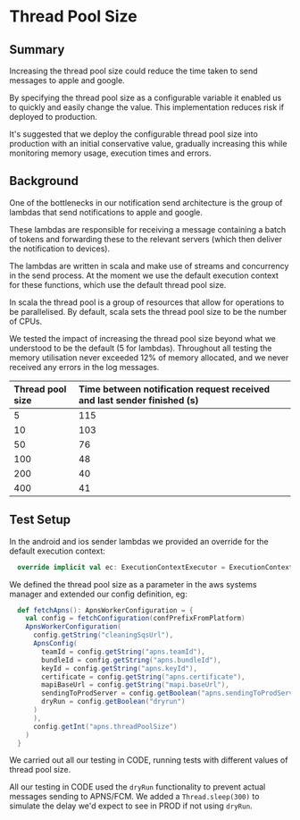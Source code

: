 # Thread Pool Size

## Summary

Increasing the thread pool size could reduce the time taken to send messages to apple and google.

By specifying the thread pool size as a configurable variable it enabled us to quickly and easily change the value. This implementation reduces risk if deployed to production.

It's suggested that we deploy the configurable thread pool size into production with an initial conservative value, gradually increasing this while monitoring memory usage, execution times and errors.

## Background

One of the bottlenecks in our notification send architecture is the group of lambdas that send notifications to apple and google.

These lambdas are responsible for receiving a message containing a batch of tokens and forwarding these to the relevant servers (which then deliver the notification to devices).

The lambdas are written in scala and make use of streams and concurrency in the send process. At the moment we use the default execution context for these functions, which use the default thread pool size.

In scala the thread pool is a group of resources that allow for operations to be parallelised. By default, scala sets the thread pool size to be the number of CPUs.

We tested the impact of increasing the thread pool size beyond what we understood to be the default (5 for lambdas). Throughout all testing the memory utilisation never exceeded 12% of memory allocated, and we never received any errors in the log messages.

| Thread pool size | Time between notification request received and last sender finished (s) |
|:-----------------|:------------------------------------------------------------------------|
| 5                | 115                                                                     |
| 10               | 103                                                                     |
| 50               | 76                                                                      |
| 100              | 48                                                                      |
| 200              | 40                                                                      |
| 400              | 41                                                                      |


## Test Setup

In the android and ios sender lambdas we provided an override for the default execution context:

```scala
  override implicit val ec: ExecutionContextExecutor = ExecutionContext.fromExecutor(Executors.newFixedThreadPool(config.threadPoolSize))
```

We defined the thread pool size as a parameter in the aws systems manager and extended our config definition, eg:

```scala
  def fetchApns(): ApnsWorkerConfiguration = {
    val config = fetchConfiguration(confPrefixFromPlatform)
    ApnsWorkerConfiguration(
      config.getString("cleaningSqsUrl"),
      ApnsConfig(
        teamId = config.getString("apns.teamId"),
        bundleId = config.getString("apns.bundleId"),
        keyId = config.getString("apns.keyId"),
        certificate = config.getString("apns.certificate"),
        mapiBaseUrl = config.getString("mapi.baseUrl"),
        sendingToProdServer = config.getBoolean("apns.sendingToProdServer"),
        dryRun = config.getBoolean("dryrun")
      )
      ),
      config.getInt("apns.threadPoolSize")
    )
  }
```

We carried out all our testing in CODE, running tests with different values of thread pool size.

All our testing in CODE used the `dryRun` functionality to prevent actual messages sending to APNS/FCM. We added a `Thread.sleep(300)` to simulate the delay we'd expect to see in PROD if not using `dryRun`.